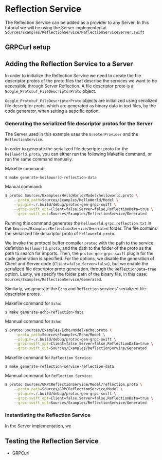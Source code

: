 #  Reflection Service

The Reflection Service can be added as a provider to any Server. 
In this tutorial we will be using the Server implemented at 
`Sources/Examples/ReflectionService/ReflectionServiceServer.swift`

## GRPCurl setup

## Adding the Reflection Service to a Server

In order to initialize the Reflection Service we need to create the 
file descriptor protos of the proto files that describe the services
we want to be accessible through Server Reflection. A file descriptor
proto is a `Google_Protobuf_FileDescriptorProto` object.

`Google_Protobuf_FileDescriptorProto` objects are initialized using
serialized file descriptor prots, which are generated as binary data
in text files, by the code generator, when setting a sepcific option.


### Generating the serialized file descriptor protos for the Server

The Server used in this example uses the `GreeterProvider` and the 
`ReflectionService`.

In order to generate the serialized file descriptor proto for the
`helloworld.proto`, you can either run the following Makefile
command, or run the same command manually.

Makefile command:
```
$ make generate-helloworld-reflection-data
```

Manual command:
```sh
$ protoc Sources/Examples/HelloWorld/Model/helloworld.proto \
    --proto_path=Sources/Examples/HelloWorld/Model \
    --plugin=./.build/debug/protoc-gen-grpc-swift \
    --grpc-swift_opt=Client=false,Server=false,ReflectionData=true \
    --grpc-swift_out=Sources/Examples/ReflectionService/Generated
```

Running this command generates the `helloworld.grpc.reflection.txt`
in the `Sources/Examples/ReflectionService/Generated` folder.
The file contains the serialized file descriptor proto of `helloworld.proto`.

We invoke the protocol buffer compiler `protoc` with the path to the
service definition `helloworld.proto`, and the path to the folder of the
proto as the path to search for imports. Then, the `protoc-gen-grpc-swift`
plugin for the code generation is specified. For the options, we
disable the generation of Client and Server code (`Client=false,Server=false`),
 but we enable the serialized file descriptor proto generation, through
the `ReflectionData=true` option.
Lastly, we specify the folder path of the binary file, in this case:
`Sources/Examples/ReflectionService/Generated`.

Similarly, we generate the `Echo` and `Reflection` services' serialized 
file descriptor protos.

Makefile command for `Echo`:
```
$ make generate-echo-reflection-data
```
Mannual command for `Echo`:
```sh
$ protoc Sources/Examples/Echo/Model/echo.proto \
    --proto_path=Sources/Examples/Echo/Model \
    --plugin=./.build/debug/protoc-gen-grpc-swift \
    --grpc-swift_opt=Client=false,Server=false,ReflectionData=true \
    --grpc-swift_out=Sources/Examples/ReflectionService/Generated
```

Makefile command for `Reflection Service`:
```
$ make generate-reflection-service-reflection-data
```
Mannual command for `Reflection Service`:
```sh
$ protoc Sources/GRPCReflectionService/Model/reflection.proto \
    --proto_path=Sources/GRPCReflectionService/Model \
    --plugin=./.build/debug/protoc-gen-grpc-swift \
    --grpc-swift_opt=Client=false,Server=false,ReflectionData=true \
    --grpc-swift_out=Sources/Examples/ReflectionService/Generated
```


### Instantiating the Reflection Service 

In the Server implementation, we 
## Testing the Reflection Service
- GRPCurl
